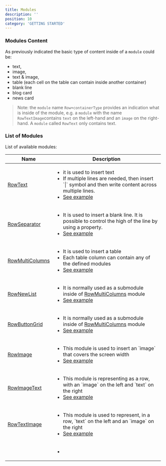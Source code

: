 ```yaml
---
title: Modules
description: ''
position: 10
category: 'GETTING STARTED'
---
```

### Modules Content
As previously indicated the basic type of content inside of a `module` could be:

* text,
* image,
* text & image,
* table (each cell on the table can contain inside another container)
* blank line
* blog card
* news card

> Note: the `module` name `Row+containerType` provides an indication what is inside of the module, e.g. a `module` with the name `RowTextImage`contains `text` on the left-hand and an `image` on the right-hand. A `module` called `RowText` only contains text.

### List of Modules
List of available modules:

<table>
<thead>
      <tr>
            <th>Name</th>
            <th>Description</th>
      </tr>
</thead>
<tbody>
      <tr>
            <td><a href="./#rowtext" target="_blank">RowText</a></td>
            <td><ul>
                  <li>it is used to insert text</li>
                  <li>If multiple lines are needed, then insert `|` symbol and then write content across multiple lines.</li>
                  <li><a href="#rowtex" >See example</a></li>
                </ul>
            </td>
      </tr>
      <tr>
            <td><a href="./#rowseparator" target="_blank">RowSeparator</a></td>
            <td><ul>
                  <li>It is used to insert a blank line. It is possible to control the high of the line by using a property.</li>
                  <li><a href="#rowseparator" >See example</a></li>
                </ul>
            </td>
      </tr>
      <tr>
            <td><a href="./#rowmulticolumns" target="_blank">RowMultiColumns</a></td>
            <td><ul>
                  <li>It is used to insert a table</li>
                  <li>Each table column can contain any of the defined modules</li>
                  <li><a href="#rowmulticolumns" >See example</a></li>
                </ul>
            </td>
      </tr>
      <tr>
            <td><a href="./#rownewlist" target="_blank">RowNewList</a></td>
            <td>
                  <ul>
                        <li>It is normally used as a submodule inside of <a href="./#rowmulticolumns" target="_blank">RowMultiColumns</a> module</li>
                        <li><a href="#rownewlist" >See example</a></li>
                  </ul>
            </td>
      </tr>
      <tr>
            <td><a href="./#rowbuttongrid" target="_blank">RowButtonGrid</a></td>
            <td>
                  <ul>
                        <li>It is normally used as a submodule inside of <a href="./#rowmulticolumns" target="_blank">RowMultiColumns</a> module</li>
                        <li><a href="#rowbuttongrid" >See example</a></li>
                  </ul>
            </td>
      </tr>
      <tr>
            <td><a href="./#rowimage" target="_blank">RowImage</a></td>
            <td>
                  <ul>
                        <li>This module is used to insert an `image` that covers the screen width</li>
                        <li><a href="#rowimage" >See example</a></li>
                  </ul>
            </td>
      </tr>
      <tr>
            <td><a href="./#rowimagetext" target="_blank">RowImageText</a></td>
            <td>
                  <ul>
                        <li>This module is representing as a row, with an `image` on the left and `text` on the right</li>
                        <li><a href="#rowimagetext" >See example</a></li>
                  </ul>
            </td>
      </tr>
      <tr>
            <td><a href="./#rowtextimage" target="_blank">RowTextImage</a></td>
            <td>
                  <ul>
                        <li>This module is used to represent, in a row, `text` on the left and an `image` on the right </li>
                        <li><a href="#rowteximage" >See example</a></li>
                  </ul>
            </td>
      </tr>
      <tr>
            <td></td>
            <td>
                  <ul>
                        <li></li>
                  </ul>
            </td>
      </tr>
</tbody>
</table>
